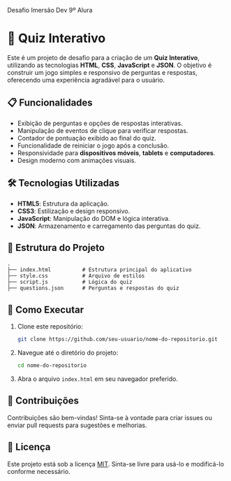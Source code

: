 Desafio Imersão Dev 9º Alura

# 🧠 Quiz Interativo

Este é um projeto de desafio para a criação de um **Quiz Interativo**, utilizando as tecnologias **HTML**, **CSS**, **JavaScript** e **JSON**. O objetivo é construir um jogo simples e responsivo de perguntas e respostas, oferecendo uma experiência agradável para o usuário.

## 📋 Funcionalidades

- Exibição de perguntas e opções de respostas interativas.
- Manipulação de eventos de clique para verificar respostas.
- Contador de pontuação exibido ao final do quiz.
- Funcionalidade de reiniciar o jogo após a conclusão.
- Responsividade para **dispositivos móveis**, **tablets** e **computadores**.
- Design moderno com animações visuais.

## 🛠️ Tecnologias Utilizadas

- **HTML5**: Estrutura da aplicação.
- **CSS3**: Estilização e design responsivo.
- **JavaScript**: Manipulação do DOM e lógica interativa.
- **JSON**: Armazenamento e carregamento das perguntas do quiz.

## 📂 Estrutura do Projeto

```
.
├── index.html          # Estrutura principal do aplicativo
├── style.css           # Arquivo de estilos
├── script.js           # Lógica do quiz
├── questions.json      # Perguntas e respostas do quiz
```

## 🚀 Como Executar

1. Clone este repositório:
   ```bash
   git clone https://github.com/seu-usuario/nome-do-repositorio.git
   ```
2. Navegue até o diretório do projeto:
   ```bash
   cd nome-do-repositorio
   ```
3. Abra o arquivo `index.html` em seu navegador preferido.

## 🤝 Contribuições

Contribuições são bem-vindas! Sinta-se à vontade para criar issues ou enviar pull requests para sugestões e melhorias.

## 📝 Licença

Este projeto está sob a licença [MIT](LICENSE). Sinta-se livre para usá-lo e modificá-lo conforme necessário.

